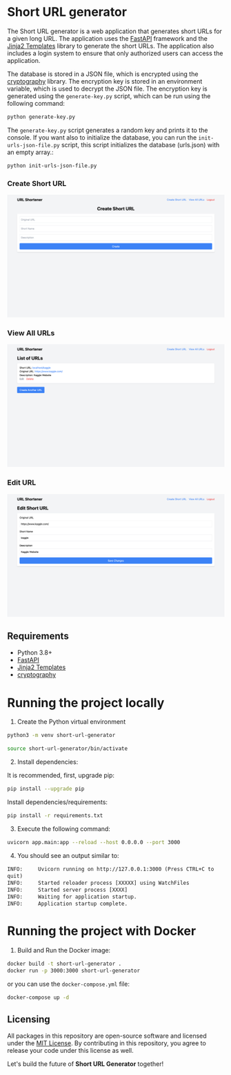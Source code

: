 # Short URL generator

The Short URL generator is a web application that generates short URLs for a given long URL. The application uses the [FastAPI](https://fastapi.tiangolo.com/) framework and the [Jinja2 Templates](https://jinja.palletsprojects.com/en/3.0.x/) library to generate the short URLs. The application also includes a login system to ensure that only authorized users can access the application.

The database is stored in a JSON file, which is encrypted using the [cryptography](https://cryptography.io/en/latest/) library. The encryption key is stored in an environment variable, which is used to decrypt the JSON file. The encryption key is generated using the `generate-key.py` script, which can be run using the following command:

```bash
python generate-key.py
```

The `generate-key.py` script generates a random key and prints it to the console. If you want also to initialize the database, you can run the `init-urls-json-file.py` script, this script initializes the database (urls.json) with an empty array.:

```bash
python init-urls-json-file.py
```

### Create Short URL

![Create Short URL](Dashboard-create-shorter.png)

### View All URLs

![View All URLs](Dashboard-View-All-URLs.png)

### Edit URL

![Edit URL](Dashboard-Edit-ShortURL.png)

## Requirements

- Python 3.8+
- [FastAPI](https://fastapi.tiangolo.com/)
- [Jinja2 Templates](https://jinja.palletsprojects.com/en/3.0.x/)
- [cryptography](https://cryptography.io/en/latest/)

# Running the project locally

1. Create the Python virtual environment

```sh
python3 -m venv short-url-generator
```

```sh
source short-url-generator/bin/activate
```

2. Install dependencies:

It is recommended, first, upgrade pip:
```sh
pip install --upgrade pip
```

Install dependencies/requirements:
```sh
pip install -r requirements.txt
```

3. Execute the following command:

```sh
uvicorn app.main:app --reload --host 0.0.0.0 --port 3000
```

4. You should see an output similar to:

```
INFO:     Uvicorn running on http://127.0.0.1:3000 (Press CTRL+C to quit)
INFO:     Started reloader process [XXXXX] using WatchFiles
INFO:     Started server process [XXXX]
INFO:     Waiting for application startup.
INFO:     Application startup complete.
```

# Running the project with Docker

1. Build and Run the Docker image:

```bash
docker build -t short-url-generator .
docker run -p 3000:3000 short-url-generator
```

or you can use the `docker-compose.yml` file:

```bash
docker-compose up -d
```

## Licensing

All packages in this repository are open-source software and licensed under the [MIT License](https://github.com/joakimvivas/marco-bot/blob/main/LICENSE). By contributing in this repository, you agree to release your code under this license as well.

Let's build the future of **Short URL Generator** together!